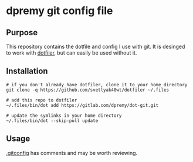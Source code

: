 # dpremy git config file

## Purpose

This repository contains the dotfile and config I use with git. It is desinged to work with [dotfiler](https://github.com/svetlyak40wt/dotfiler), but can easily be used without it.

## Installation

```shell
# if you don't already have dotfiler, clone it to your home directory
git clone -q https://github.com/svetlyak40wt/dotfiler ~/.files

# add this repo to dotfiler
~/.files/bin/dot add https://gitlab.com/dpremy/dot-git.git

# update the symlinks in your home directory
~/.files/bin/dot --skip-pull update
```

## Usage

[.gitconfig](.gitconfig) has comments and may be worth reviewing.